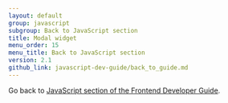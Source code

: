 ```yaml
---
layout: default
group: javascript
subgroup: Back to JavaScript section
title: Modal widget
menu_order: 15
menu_title: Back to JavaScript section
version: 2.1
github_link: javascript-dev-guide/back_to_guide.md
---
```


Go back to <a href="{{page.baseurl}}javascript-dev-guide/javascript/js_overview.html">JavaScript section of the Frontend Developer Guide</a>.
